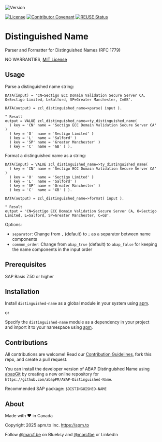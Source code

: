 ![Version](https://img.shields.io/endpoint?url=https://shield.abappm.com/github/abapPM/ABAP-Distinguished-Name/src/zcl_distinguished_name.clas.abap/c_version&label=Version&color=blue)

[![License](https://img.shields.io/github/license/abapPM/ABAP-Distinguished-Name?label=License&color=success)](https://github.com/abapPM/ABAP-Distinguished-Name/blob/main/LICENSE)
[![Contributor Covenant](https://img.shields.io/badge/Contributor%20Covenant-2.1-4baaaa.svg?color=success)](https://github.com/abapPM/.github/blob/main/CODE_OF_CONDUCT.md)
[![REUSE Status](https://api.reuse.software/badge/github.com/abapPM/ABAP-Distinguished-Name)](https://api.reuse.software/info/github.com/abapPM/ABAP-Distinguished-Name)

# Distinguished Name

Parser and Formatter for Distinguished Names (RFC 1779)

NO WARRANTIES, [MIT License](https://github.com/abapPM/ABAP-Distinguished-Name/blob/main/LICENSE)

## Usage

Parse a distinguished name string:

```abap
DATA(input) = 'CN=Sectigo ECC Domain Validation Secure Server CA, O=Sectigo Limited, L=Salford, SP=Greater Manchester, C=GB'.

DATA(output) = zcl_distinguished_name=>parse( input ).

" Result
output = VALUE zcl_distinguished_name=>ty_distinguished_name(
  ( key = 'CN' name = 'Sectigo ECC Domain Validation Secure Server CA' )
  ( key = 'O'  name = 'Sectigo Limited' )
  ( key = 'L'  name = 'Salford' )
  ( key = 'SP' name = 'Greater Manchester' )
  ( key = 'C'  name = 'GB' ) ).
```

Format a distinguished name as a string:

```abap
DATA(input) = VALUE zcl_distinguished_name=>ty_distinguished_name(
  ( key = 'CN' name = 'Sectigo ECC Domain Validation Secure Server CA' )
  ( key = 'O'  name = 'Sectigo Limited' )
  ( key = 'L'  name = 'Salford' )
  ( key = 'SP' name = 'Greater Manchester' )
  ( key = 'C'  name = 'GB' ) ).

DATA(output) = zcl_distinguished_name=>format( input ).

" Result
output = 'CN=Sectigo ECC Domain Validation Secure Server CA, O=Sectigo Limited, L=Salford, SP=Greater Manchester, C=GB'.
```

Options:

- `separator`: Change from `,` (default) to `;` as a separator between name components
- `common_order`: Change from `abap_true` (default) to `abap_false` for keeping the name components in the input order

## Prerequisites

SAP Basis 7.50 or higher

## Installation

Install `distinguished-name` as a global module in your system using [apm](https://abappm.com).

or

Specify the `distinguished-name` module as a dependency in your project and import it to your namespace using [apm](https://abappm.com).

## Contributions

All contributions are welcome! Read our [Contribution Guidelines](https://github.com/abapPM/ABAP-Distinguished-Name/blob/main/CONTRIBUTING.md), fork this repo, and create a pull request.

You can install the developer version of ABAP Distinguished Name using [abapGit](https://github.com/abapGit/abapGit) by creating a new online repository for `https://github.com/abapPM/ABAP-Distinguished-Name`.

Recommended SAP package: `$DISTINGUISHED-NAME`

## About

Made with ❤ in Canada

Copyright 2025 apm.to Inc. <https://apm.to>

Follow [@marcf.be](https://bsky.app/profile/marcf.be) on Blueksy and [@marcfbe](https://linkedin.com/in/marcfbe) or LinkedIn

